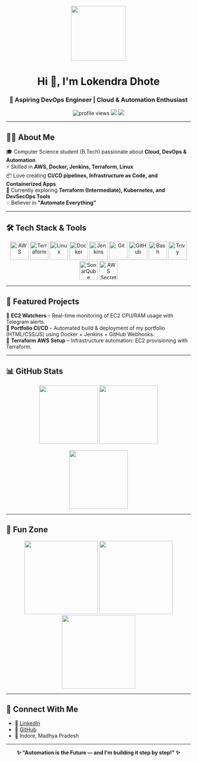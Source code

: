 <!-- Banner / Header -->
<p align="center">
  <img src="https://media.giphy.com/media/WUlplcMpOCEmTGBtBW/giphy.gif" width="150">
</p>

<h1 align="center">Hi 👋, I'm Lokendra Dhote</h1>
<h3 align="center">🚀 Aspiring DevOps Engineer | Cloud & Automation Enthusiast</h3>

<p align="center">
  <img src="https://komarev.com/ghpvc/?username=lokendra&label=Profile%20Views&color=0e75b6&style=flat" alt="profile views" />
  <a href="https://www.linkedin.com/in/lokendra-dhote-b47152257"><img src="https://img.shields.io/badge/LinkedIn-blue?logo=linkedin&logoColor=white"></a>
  <a href="https://github.com/your-github"><img src="https://img.shields.io/badge/GitHub-black?logo=github&logoColor=white"></a>
</p>

---

## 🧑‍💻 About Me

🎓 Computer Science student (B.Tech) passionate about **Cloud, DevOps & Automation**  
⚡ Skilled in **AWS, Docker, Jenkins, Terraform, Linux**  
📦 Love creating **CI/CD pipelines, Infrastructure as Code, and Containerized Apps**  
🌱 Currently exploring **Terraform (Intermediate), Kubernetes, and DevSecOps Tools**  
💡 Believer in **"Automate Everything"**  

---

## 🛠️ Tech Stack & Tools

<p align="center">
  <!-- Cloud -->
  <img src="https://cdn.jsdelivr.net/gh/devicons/devicon/icons/amazonwebservices/amazonwebservices-original.svg" height="50" alt="AWS"/>
  <img src="https://cdn.jsdelivr.net/gh/devicons/devicon/icons/terraform/terraform-original.svg" height="50" alt="Terraform"/>
  <img src="https://cdn.jsdelivr.net/gh/devicons/devicon/icons/linux/linux-original.svg" height="50" alt="Linux"/>
  
  <!-- DevOps -->
  <img src="https://cdn.jsdelivr.net/gh/devicons/devicon/icons/docker/docker-original.svg" height="50" alt="Docker"/>
  <img src="https://cdn.jsdelivr.net/gh/devicons/devicon/icons/jenkins/jenkins-original.svg" height="50" alt="Jenkins"/>
  <img src="https://cdn.jsdelivr.net/gh/devicons/devicon/icons/git/git-original.svg" height="50" alt="Git"/>
  <img src="https://cdn.jsdelivr.net/gh/devicons/devicon/icons/github/github-original.svg" height="50" alt="GitHub"/>
  <img src="https://cdn.jsdelivr.net/gh/devicons/devicon/icons/bash/bash-original.svg" height="50" alt="Bash"/>

  <!-- DevSecOps -->
  <img src="https://avatars.githubusercontent.com/u/44036562?s=200&v=4" height="50" alt="Trivy"/>
  <img src="https://www.sonarqube.org/logos/index/sonarqube-logo.png" height="50" alt="SonarQube"/>
  <img src="https://static-00.iconduck.com/assets.00/aws-icon-512x512-nw2sgz2t.png" height="50" alt="AWS Secrets Manager"/>
</p>

---

## 📂 Featured Projects

🔹 **EC2 Watchers** – Real-time monitoring of EC2 CPU/RAM usage with Telegram alerts.  
🔹 **Portfolio CI/CD** – Automated build & deployment of my portfolio (HTML/CSS/JS) using Docker + Jenkins + GitHub Webhooks.  
🔹 **Terraform AWS Setup** – Infrastructure automation: EC2 provisioning with Terraform.  

---

## 📊 GitHub Stats

<p align="center">
  <img src="https://github-readme-stats.vercel.app/api?username=your-github&show_icons=true&theme=radical" height="160"/>
  <img src="https://github-readme-streak-stats.herokuapp.com/?user=your-github&theme=radical" height="160"/>
</p>

<p align="center">
  <img src="https://github-readme-stats.vercel.app/api/top-langs/?username=your-github&layout=compact&theme=radical" height="160"/>
</p>

---

## 🎯 Fun Zone

<p align="center">
  <img src="https://media.giphy.com/media/26tn33aiTi1jkl6H6/giphy.gif" width="200"/>
  <img src="https://media.giphy.com/media/LmNwrBhejkK9EFP504/giphy.gif" width="200"/>
  <img src="https://media.giphy.com/media/qgQUggAC3Pfv687qPC/giphy.gif" width="200"/>
</p>

---

## 🤝 Connect With Me
- 💼 [LinkedIn](https://www.linkedin.com/in/lokendra-dhote-b47152257)  
- 🐙 [GitHub](https://github.com/your-github)  
- 📍 Indore, Madhya Pradesh  

---

<p align="center">
  <b>✨ "Automation is the Future — and I'm building it step by step!" ✨</b>
</p>
